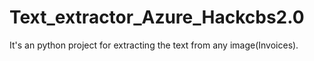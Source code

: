 # Text_extractor_Azure_Hackcbs2.0
It's an python project for extracting the text from any image(Invoices).
